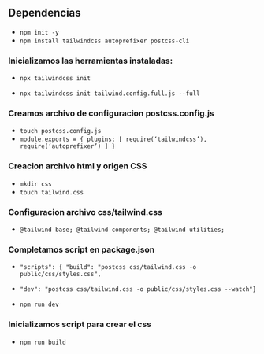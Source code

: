 ## Dependencias

- `npm init -y`
- `npm install tailwindcss autoprefixer postcss-cli`

### Inicializamos las herramientas instaladas:

<!-- Genera archivo configuracion vacio de nombre tailwind.config.js -->

- `npx tailwindcss init`
<!-- Genera archivo configuracion completo -->
- `npx tailwindcss init tailwind.config.full.js --full`

<!-- Plugin recomendado para VSCode: Tailwind CSS IntelliSense -->

### Creamos archivo de configuracion postcss.config.js

<!-- Instrucciones archivo postcss.config.js: -->

- `touch postcss.config.js`
- `module.exports = { plugins: [ require(‘tailwindcss’), require(‘autoprefixer’) ] }`

### Creacion archivo html y origen CSS

- `mkdir css`
- `touch tailwind.css`

### Configuracion archivo css/tailwind.css

- `@tailwind base; @tailwind components; @tailwind utilities;`

### Completamos script en package.json

- `"scripts": { "build": "postcss css/tailwind.css -o public/css/styles.css",`
<!-- Para autoregenerar el tailwind.css cuando creamos paquetes -->
- `"dev": "postcss css/tailwind.css -o public/css/styles.css --watch"}`
<!-- Ejecutar para compilar -->
- `npm run dev`

### Inicializamos script para crear el css

<!-- genera una directorio css con su styels.css en la carpeta public -->

- `npm run build`

